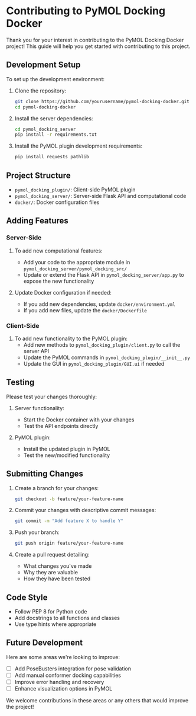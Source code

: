 # Contributing to PyMOL Docking Docker

Thank you for your interest in contributing to the PyMOL Docking Docker project! This guide will help you get started with contributing to this project.

## Development Setup

To set up the development environment:

1. Clone the repository:
   ```bash
   git clone https://github.com/yourusername/pymol-docking-docker.git
   cd pymol-docking-docker
   ```

2. Install the server dependencies:
   ```bash
   cd pymol_docking_server
   pip install -r requirements.txt
   ```

3. Install the PyMOL plugin development requirements:
   ```bash
   pip install requests pathlib
   ```

## Project Structure

- `pymol_docking_plugin/`: Client-side PyMOL plugin
- `pymol_docking_server/`: Server-side Flask API and computational code
- `docker/`: Docker configuration files

## Adding Features

### Server-Side

1. To add new computational features:
   - Add your code to the appropriate module in `pymol_docking_server/pymol_docking_src/`
   - Update or extend the Flask API in `pymol_docking_server/app.py` to expose the new functionality

2. Update Docker configuration if needed:
   - If you add new dependencies, update `docker/environment.yml`
   - If you add new files, update the `docker/Dockerfile`

### Client-Side

1. To add new functionality to the PyMOL plugin:
   - Add new methods to `pymol_docking_plugin/client.py` to call the server API
   - Update the PyMOL commands in `pymol_docking_plugin/__init__.py`
   - Update the GUI in `pymol_docking_plugin/GUI.ui` if needed

## Testing

Please test your changes thoroughly:

1. Server functionality:
   - Start the Docker container with your changes
   - Test the API endpoints directly

2. PyMOL plugin:
   - Install the updated plugin in PyMOL
   - Test the new/modified functionality

## Submitting Changes

1. Create a branch for your changes:
   ```bash
   git checkout -b feature/your-feature-name
   ```

2. Commit your changes with descriptive commit messages:
   ```bash
   git commit -m "Add feature X to handle Y"
   ```

3. Push your branch:
   ```bash
   git push origin feature/your-feature-name
   ```

4. Create a pull request detailing:
   - What changes you've made
   - Why they are valuable
   - How they have been tested

## Code Style

- Follow PEP 8 for Python code
- Add docstrings to all functions and classes
- Use type hints where appropriate

## Future Development

Here are some areas we're looking to improve:

- [ ] Add PoseBusters integration for pose validation
- [ ] Add manual conformer docking capabilities
- [ ] Improve error handling and recovery
- [ ] Enhance visualization options in PyMOL

We welcome contributions in these areas or any others that would improve the project! 